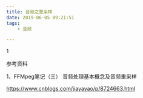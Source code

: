 ```yaml
---
title: 音频之重采样
date: 2019-06-05 09:21:51
tags:
	- 音频

---
```


1



参考资料

1、FFMpeg笔记（三） 音频处理基本概念及音频重采样

https://www.cnblogs.com/jiayayao/p/8724663.html

